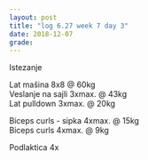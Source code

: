 ```yaml
---
layout: post
title: "log 6.27 week 7 day 3"
date: 2018-12-07
grade:
---
```


Istezanje

Lat mašina 8x8 @ 60kg   
Veslanje na sajli 3xmax. @ 43kg  
Lat pulldown 3xmax. @ 20kg  

Biceps curls - sipka 4xmax. @ 15kg   
Biceps curls 4xmax. @ 9kg        

Podlaktica 4x  
